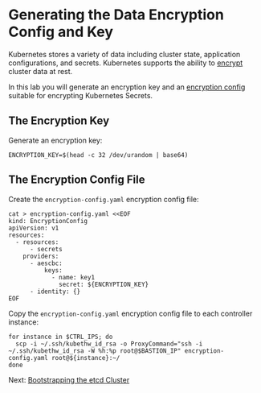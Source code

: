 # Generating the Data Encryption Config and Key

Kubernetes stores a variety of data including cluster state, application configurations, and secrets. Kubernetes supports the ability to [encrypt](https://kubernetes.io/docs/tasks/administer-cluster/encrypt-data) cluster data at rest.

In this lab you will generate an encryption key and an [encryption config](https://kubernetes.io/docs/tasks/administer-cluster/encrypt-data/#understanding-the-encryption-at-rest-configuration) suitable for encrypting Kubernetes Secrets.

## The Encryption Key

Generate an encryption key:

`ENCRYPTION_KEY=$(head -c 32 /dev/urandom | base64)`

## The Encryption Config File

Create the `encryption-config.yaml` encryption config file:

```
cat > encryption-config.yaml <<EOF
kind: EncryptionConfig
apiVersion: v1
resources:
  - resources:
      - secrets
    providers:
      - aescbc:
          keys:
            - name: key1
              secret: ${ENCRYPTION_KEY}
      - identity: {}
EOF
```

Copy the `encryption-config.yaml` encryption config file to each controller instance:

```
for instance in $CTRL_IPS; do
  scp -i ~/.ssh/kubethw_id_rsa -o ProxyCommand="ssh -i ~/.ssh/kubethw_id_rsa -W %h:%p root@$BASTION_IP" encryption-config.yaml root@${instance}:~/
done
```

Next: [Bootstrapping the etcd Cluster](07-bootstrapping-etcd.md)
